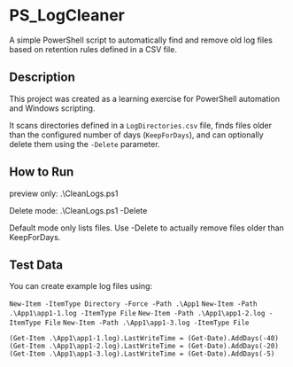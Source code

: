 # PS_LogCleaner

A simple PowerShell script to automatically find and remove old log files  
based on retention rules defined in a CSV file.

## Description

This project was created as a learning exercise for PowerShell automation and Windows scripting.

It scans directories defined in a `LogDirectories.csv` file, finds files older than the configured number of days (`KeepForDays`), and can optionally delete them using the `-Delete` parameter.

## How to Run

preview only:
.\CleanLogs.ps1

Delete mode:
.\CleanLogs.ps1 -Delete


Default mode only lists files.
Use -Delete to actually remove files older than KeepForDays.

## Test Data

You can create example log files using:

`New-Item -ItemType Directory -Force -Path .\App1`
`New-Item -Path .\App1\app1-1.log -ItemType File`
`New-Item -Path .\App1\app1-2.log -ItemType File`
`New-Item -Path .\App1\app1-3.log -ItemType File`

`(Get-Item .\App1\app1-1.log).LastWriteTime = (Get-Date).AddDays(-40)`
`(Get-Item .\App1\app1-2.log).LastWriteTime = (Get-Date).AddDays(-20)`
`(Get-Item .\App1\app1-3.log).LastWriteTime = (Get-Date).AddDays(-5)`
